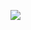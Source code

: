 ![](https://github-readme-stats.vercel.app/api/top-langs/?username=sagarreddypatil&hide=TypeScript&theme=github_dark_dimmed)
